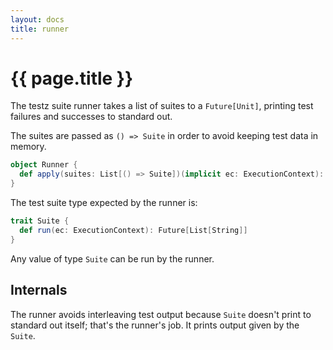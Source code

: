 ```yaml
---
layout: docs
title: runner
---
```


# {{ page.title }}

The testz suite runner takes a list of suites to a `Future[Unit]`,
printing test failures and successes to standard out.

The suites are passed as `() => Suite` in order to avoid keeping
test data in memory.

```scala
object Runner {
  def apply(suites: List[() => Suite])(implicit ec: ExecutionContext): Future[Unit]
}
```

The test suite type expected by the runner is:

```scala
trait Suite {
  def run(ec: ExecutionContext): Future[List[String]]
}
```

Any value of type `Suite` can be run by the runner.

## Internals

The runner avoids interleaving test output because `Suite`
doesn't print to standard out itself; that's the runner's job.
It prints output given by the `Suite`.
